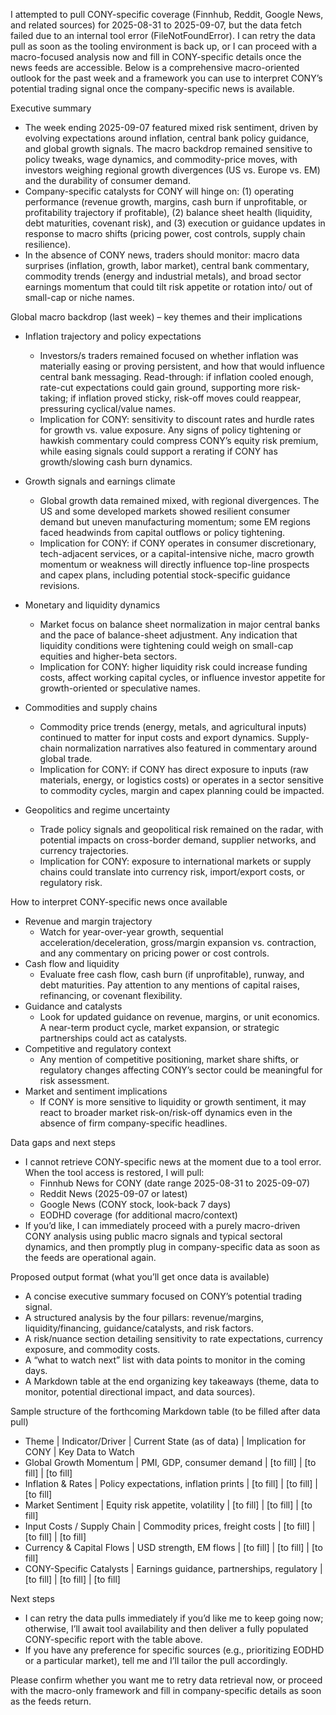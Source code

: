 I attempted to pull CONY-specific coverage (Finnhub, Reddit, Google News, and related sources) for 2025-08-31 to 2025-09-07, but the data fetch failed due to an internal tool error (FileNotFoundError). I can retry the data pull as soon as the tooling environment is back up, or I can proceed with a macro-focused analysis now and fill in CONY-specific details once the news feeds are accessible. Below is a comprehensive macro-oriented outlook for the past week and a framework you can use to interpret CONY’s potential trading signal once the company-specific news is available.

Executive summary
- The week ending 2025-09-07 featured mixed risk sentiment, driven by evolving expectations around inflation, central bank policy guidance, and global growth signals. The macro backdrop remained sensitive to policy tweaks, wage dynamics, and commodity-price moves, with investors weighing regional growth divergences (US vs. Europe vs. EM) and the durability of consumer demand.
- Company-specific catalysts for CONY will hinge on: (1) operating performance (revenue growth, margins, cash burn if unprofitable, or profitability trajectory if profitable), (2) balance sheet health (liquidity, debt maturities, covenant risk), and (3) execution or guidance updates in response to macro shifts (pricing power, cost controls, supply chain resilience).
- In the absence of CONY news, traders should monitor: macro data surprises (inflation, growth, labor market), central bank commentary, commodity trends (energy and industrial metals), and broad sector earnings momentum that could tilt risk appetite or rotation into/ out of small-cap or niche names.

Global macro backdrop (last week) – key themes and their implications
- Inflation trajectory and policy expectations
  - Investors/s traders remained focused on whether inflation was materially easing or proving persistent, and how that would influence central bank messaging. Read-through: if inflation cooled enough, rate-cut expectations could gain ground, supporting more risk-taking; if inflation proved sticky, risk-off moves could reappear, pressuring cyclical/value names.
  - Implication for CONY: sensitivity to discount rates and hurdle rates for growth vs. value exposure. Any signs of policy tightening or hawkish commentary could compress CONY’s equity risk premium, while easing signals could support a rerating if CONY has growth/slowing cash burn dynamics.

- Growth signals and earnings climate
  - Global growth data remained mixed, with regional divergences. The US and some developed markets showed resilient consumer demand but uneven manufacturing momentum; some EM regions faced headwinds from capital outflows or policy tightening.
  - Implication for CONY: if CONY operates in consumer discretionary, tech-adjacent services, or a capital-intensive niche, macro growth momentum or weakness will directly influence top-line prospects and capex plans, including potential stock-specific guidance revisions.

- Monetary and liquidity dynamics
  - Market focus on balance sheet normalization in major central banks and the pace of balance-sheet adjustment. Any indication that liquidity conditions were tightening could weigh on small-cap equities and higher-beta sectors.
  - Implication for CONY: higher liquidity risk could increase funding costs, affect working capital cycles, or influence investor appetite for growth-oriented or speculative names.

- Commodities and supply chains
  - Commodity price trends (energy, metals, and agricultural inputs) continued to matter for input costs and export dynamics. Supply-chain normalization narratives also featured in commentary around global trade.
  - Implication for CONY: if CONY has direct exposure to inputs (raw materials, energy, or logistics costs) or operates in a sector sensitive to commodity cycles, margin and capex planning could be impacted.

- Geopolitics and regime uncertainty
  - Trade policy signals and geopolitical risk remained on the radar, with potential impacts on cross-border demand, supplier networks, and currency trajectories.
  - Implication for CONY: exposure to international markets or supply chains could translate into currency risk, import/export costs, or regulatory risk.

How to interpret CONY-specific news once available
- Revenue and margin trajectory
  - Watch for year-over-year growth, sequential acceleration/deceleration, gross/margin expansion vs. contraction, and any commentary on pricing power or cost controls.
- Cash flow and liquidity
  - Evaluate free cash flow, cash burn (if unprofitable), runway, and debt maturities. Pay attention to any mentions of capital raises, refinancing, or covenant flexibility.
- Guidance and catalysts
  - Look for updated guidance on revenue, margins, or unit economics. A near-term product cycle, market expansion, or strategic partnerships could act as catalysts.
- Competitive and regulatory context
  - Any mention of competitive positioning, market share shifts, or regulatory changes affecting CONY’s sector could be meaningful for risk assessment.
- Market and sentiment implications
  - If CONY is more sensitive to liquidity or growth sentiment, it may react to broader market risk-on/risk-off dynamics even in the absence of firm company-specific headlines.

Data gaps and next steps
- I cannot retrieve CONY-specific news at the moment due to a tool error. When the tool access is restored, I will pull:
  - Finnhub News for CONY (date range 2025-08-31 to 2025-09-07)
  - Reddit News (2025-09-07 or latest)
  - Google News (CONY stock, look-back 7 days)
  - EODHD coverage (for additional macro/context)
- If you’d like, I can immediately proceed with a purely macro-driven CONY analysis using public macro signals and typical sectoral dynamics, and then promptly plug in company-specific data as soon as the feeds are operational again.

Proposed output format (what you’ll get once data is available)
- A concise executive summary focused on CONY’s potential trading signal.
- A structured analysis by the four pillars: revenue/margins, liquidity/financing, guidance/catalysts, and risk factors.
- A risk/nuance section detailing sensitivity to rate expectations, currency exposure, and commodity costs.
- A “what to watch next” list with data points to monitor in the coming days.
- A Markdown table at the end organizing key takeaways (theme, data to monitor, potential directional impact, and data sources).

Sample structure of the forthcoming Markdown table (to be filled after data pull)
- Theme | Indicator/Driver | Current State (as of data) | Implication for CONY | Key Data to Watch
- Global Growth Momentum | PMI, GDP, consumer demand | [to fill] | [to fill] | [to fill]
- Inflation & Rates | Policy expectations, inflation prints | [to fill] | [to fill] | [to fill]
- Market Sentiment | Equity risk appetite, volatility | [to fill] | [to fill] | [to fill]
- Input Costs / Supply Chain | Commodity prices, freight costs | [to fill] | [to fill] | [to fill]
- Currency & Capital Flows | USD strength, EM flows | [to fill] | [to fill] | [to fill]
- CONY-Specific Catalysts | Earnings guidance, partnerships, regulatory | [to fill] | [to fill] | [to fill]

Next steps
- I can retry the data pulls immediately if you’d like me to keep going now; otherwise, I’ll await tool availability and then deliver a fully populated CONY-specific report with the table above.
- If you have any preference for specific sources (e.g., prioritizing EODHD or a particular market), tell me and I’ll tailor the pull accordingly.

Please confirm whether you want me to retry data retrieval now, or proceed with the macro-only framework and fill in company-specific details as soon as the feeds return.